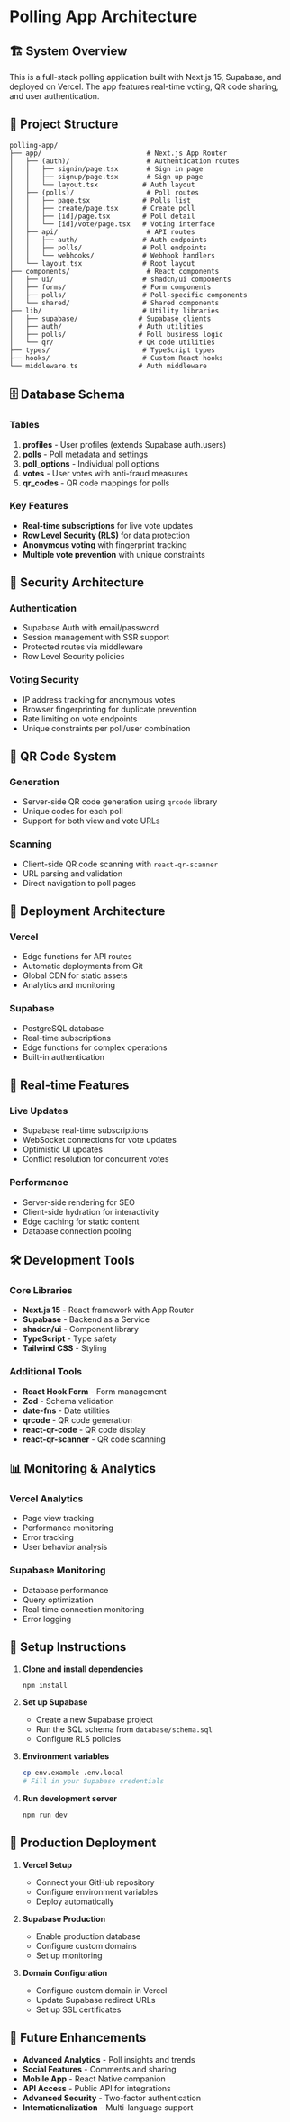 # Polling App Architecture

## 🏗️ System Overview

This is a full-stack polling application built with Next.js 15, Supabase, and deployed on Vercel. The app features real-time voting, QR code sharing, and user authentication.

## 📁 Project Structure

```
polling-app/
├── app/                          # Next.js App Router
│   ├── (auth)/                   # Authentication routes
│   │   ├── signin/page.tsx       # Sign in page
│   │   ├── signup/page.tsx       # Sign up page
│   │   └── layout.tsx           # Auth layout
│   ├── (polls)/                  # Poll routes
│   │   ├── page.tsx             # Polls list
│   │   ├── create/page.tsx      # Create poll
│   │   ├── [id]/page.tsx        # Poll detail
│   │   └── [id]/vote/page.tsx   # Voting interface
│   ├── api/                      # API routes
│   │   ├── auth/                # Auth endpoints
│   │   ├── polls/               # Poll endpoints
│   │   └── webhooks/            # Webhook handlers
│   └── layout.tsx               # Root layout
├── components/                   # React components
│   ├── ui/                      # shadcn/ui components
│   ├── forms/                   # Form components
│   ├── polls/                   # Poll-specific components
│   └── shared/                  # Shared components
├── lib/                         # Utility libraries
│   ├── supabase/               # Supabase clients
│   ├── auth/                   # Auth utilities
│   ├── polls/                  # Poll business logic
│   └── qr/                     # QR code utilities
├── types/                       # TypeScript types
├── hooks/                       # Custom React hooks
└── middleware.ts               # Auth middleware
```

## 🗄️ Database Schema

### Tables

1. **profiles** - User profiles (extends Supabase auth.users)
2. **polls** - Poll metadata and settings
3. **poll_options** - Individual poll options
4. **votes** - User votes with anti-fraud measures
5. **qr_codes** - QR code mappings for polls

### Key Features

- **Real-time subscriptions** for live vote updates
- **Row Level Security (RLS)** for data protection
- **Anonymous voting** with fingerprint tracking
- **Multiple vote prevention** with unique constraints

## 🔐 Security Architecture

### Authentication
- Supabase Auth with email/password
- Session management with SSR support
- Protected routes via middleware
- Row Level Security policies

### Voting Security
- IP address tracking for anonymous votes
- Browser fingerprinting for duplicate prevention
- Rate limiting on vote endpoints
- Unique constraints per poll/user combination

## 📱 QR Code System

### Generation
- Server-side QR code generation using `qrcode` library
- Unique codes for each poll
- Support for both view and vote URLs

### Scanning
- Client-side QR code scanning with `react-qr-scanner`
- URL parsing and validation
- Direct navigation to poll pages

## 🚀 Deployment Architecture

### Vercel
- Edge functions for API routes
- Automatic deployments from Git
- Global CDN for static assets
- Analytics and monitoring

### Supabase
- PostgreSQL database
- Real-time subscriptions
- Edge functions for complex operations
- Built-in authentication

## 🔄 Real-time Features

### Live Updates
- Supabase real-time subscriptions
- WebSocket connections for vote updates
- Optimistic UI updates
- Conflict resolution for concurrent votes

### Performance
- Server-side rendering for SEO
- Client-side hydration for interactivity
- Edge caching for static content
- Database connection pooling

## 🛠️ Development Tools

### Core Libraries
- **Next.js 15** - React framework with App Router
- **Supabase** - Backend as a Service
- **shadcn/ui** - Component library
- **TypeScript** - Type safety
- **Tailwind CSS** - Styling

### Additional Tools
- **React Hook Form** - Form management
- **Zod** - Schema validation
- **date-fns** - Date utilities
- **qrcode** - QR code generation
- **react-qr-code** - QR code display
- **react-qr-scanner** - QR code scanning

## 📊 Monitoring & Analytics

### Vercel Analytics
- Page view tracking
- Performance monitoring
- Error tracking
- User behavior analysis

### Supabase Monitoring
- Database performance
- Query optimization
- Real-time connection monitoring
- Error logging

## 🔧 Setup Instructions

1. **Clone and install dependencies**
   ```bash
   npm install
   ```

2. **Set up Supabase**
   - Create a new Supabase project
   - Run the SQL schema from `database/schema.sql`
   - Configure RLS policies

3. **Environment variables**
   ```bash
   cp env.example .env.local
   # Fill in your Supabase credentials
   ```

4. **Run development server**
   ```bash
   npm run dev
   ```

## 🚀 Production Deployment

1. **Vercel Setup**
   - Connect your GitHub repository
   - Configure environment variables
   - Deploy automatically

2. **Supabase Production**
   - Enable production database
   - Configure custom domains
   - Set up monitoring

3. **Domain Configuration**
   - Configure custom domain in Vercel
   - Update Supabase redirect URLs
   - Set up SSL certificates

## 🔮 Future Enhancements

- **Advanced Analytics** - Poll insights and trends
- **Social Features** - Comments and sharing
- **Mobile App** - React Native companion
- **API Access** - Public API for integrations
- **Advanced Security** - Two-factor authentication
- **Internationalization** - Multi-language support

